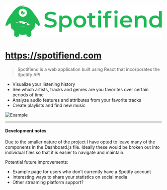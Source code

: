 ![Spotifiend](https://github.com/hbeckmann/Spotifiend/blob/master/public/images/full_spotifiend_logo.png?raw=true)

# https://spotifiend.com

> Spotifiend is a web application built using React that incorporates the Spotify API.

- Visualize your listening history
- See which artists, tracks and genres are you favorites over certain periods of time
- Analyze audio features and attributes from your favorite tracks
- Create playlists and find new music

![Example](https://github.com/hbeckmann/Spotifiend/blob/master/public/images/example.gif?raw=true)

---

#### Development notes

Due to the smaller nature of the project I have opted to leave many of the components in the Dashboard.js file. Ideally these would be broken out into individual files so that it is easier to navigate and maintain.

Potential future improvements:

- Example page for users who don't currently have a Spotify account
- Interesting ways to share your statistics on social media
- Other streaming platform support?
